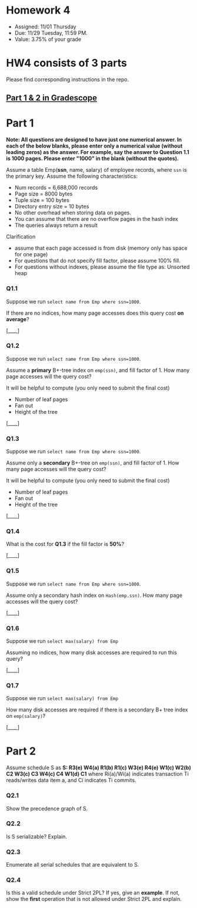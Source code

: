 # Homework 4

* Assigned: 11/01 Thursday
* Due: 11/29 Tuesday, 11:59 PM.
* Value: 3.75% of your grade

# HW4 consists of 3 parts

Please find corresponding instructions in the repo.

## [Part 1 & 2 in Gradescope](https://www.gradescope.com)

# Part 1

**Note: All questions are designed to have just one numerical answer. In each of the below blanks, please enter only a numerical value (without leading zeros) as the answer. For example, say the answer to Question 1.1 is 1000 pages. Please enter "1000" in the blank (without the quotes).**

Assume a table Emp(**ssn**, name, salary) of employee records, where `ssn` is the primary key.  Assume the following characteristics:

* Num records = 6,688,000 records
* Page size = 8000 bytes
* Tuple size = 100 bytes
* Directory entry size = 10 bytes
* No other overhead when storing data on pages.
* You can assume that there are no overflow pages in the hash index
* The queries always return a result

Clarification

* assume that each page accessed is from disk (memory only has space for one page)
* For questions that do not specify fill factor, please assume 100% fill.
* For questions without indexes, please assume the file type as: Unsorted heap

### Q1.1

Suppose we run `select name from Emp where ssn=1000`.

If there are no indices, how many page accesses does this query cost **on average**?

[____]

### Q1.2

Suppose we run `select name from Emp where ssn=1000`.

Assume a **primary** B+-tree index on `emp(ssn)`, and fill factor of 1. How many page accesses will the query cost?

It will be helpful to compute (you only need to submit the final cost)

* Number of leaf pages
* Fan out 
* Height of the tree

[____]

### Q1.3

Suppose we run `select name from Emp where ssn=1000`.

Assume only a **secondary** B+-tree on `emp(ssn)`, and fill factor of 1. How many page accesses will the query cost?

It will be helpful to compute (you only need to submit the final cost)

* Number of leaf pages
* Fan out 
* Height of the tree

[____]

### Q1.4

What is the cost for **Q1.3** if the fill factor is **50%**?

[____]

### Q1.5

Suppose we run `select name from Emp where ssn=1000`.

Assume only a secondary hash index on `Hash(emp.ssn)`. How many page accesses will the query cost?

[____]

### Q1.6

Suppose we run `select max(salary) from Emp`

Assuming no indices, how many disk accesses are required to run this query?

[____]


### Q1.7

Suppose we run `select max(salary) from Emp`

How many disk accesses are required if there is a secondary B+ tree index on `emp(salary)`?

[____]



# Part 2

Assume schedule S as
**S: R3(e) W4(a) R1(b) R1(c) W3(e) R4(e) W1(c) W2(b) C2 W3(c) C3 W4(c) C4 W1(d) C1**
where Ri(a)/Wi(a) indicates transaction Ti reads/writes data item a, and Ci indicates Ti commits.


### Q2.1
Show the precedence graph of S.

### Q2.2
Is S serializable? Explain.

### Q2.3
Enumerate all serial schedules that are equivalent to S.

### Q2.4
Is this a valid schedule under Strict 2PL? If yes, give an **example**. If not, show the **first** operation that is not allowed under Strict 2PL and explain.